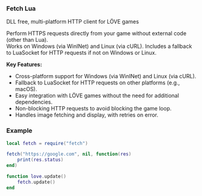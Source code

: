 ### Fetch Lua

DLL free, multi-platform HTTP client for LÖVE games

Perform HTTPS requests directly from your game without external code (other than Lua).  
Works on Windows (via WinINet) and Linux (via cURL). Includes a fallback to LuaSocket for HTTP requests if not on Windows or Linux.

**Key Features:**
- Cross-platform support for Windows (via WinINet) and Linux (via cURL).
- Fallback to LuaSocket for HTTP requests on other platforms (e.g., macOS).
- Easy integration with LÖVE games without the need for additional dependencies.
- Non-blocking HTTP requests to avoid blocking the game loop.
- Handles image fetching and display, with retries on error.

### Example
```lua
local fetch = require("fetch")

fetch("https://google.com", nil, function(res)
    print(res.status)
end)

function love.update()
    fetch.update()
end
```